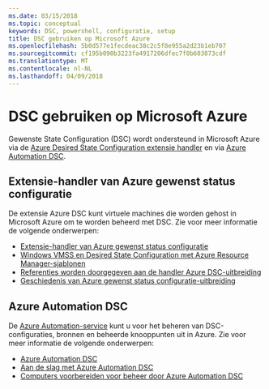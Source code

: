 ```yaml
---
ms.date: 03/15/2018
ms.topic: conceptual
keywords: DSC, powershell, configuratie, setup
title: DSC gebruiken op Microsoft Azure
ms.openlocfilehash: 5b0d577e1fecdeac38c2c5f8e955a2d23b1eb707
ms.sourcegitcommit: cf195b090b3223fa4917206dfec7f0b603873cdf
ms.translationtype: MT
ms.contentlocale: nl-NL
ms.lasthandoff: 04/09/2018
---
```

# <a name="using-dsc-on-microsoft-azure"></a>DSC gebruiken op Microsoft Azure

Gewenste State Configuration (DSC) wordt ondersteund in Microsoft Azure via de [Azure Desired State Configuration extensie handler](/azure/virtual-machines/virtual-machines-windows-extensions-dsc-overview) en via [Azure Automation DSC](/azure/automation/automation-dsc-overview).

## <a name="azure-desired-state-configuration-extension-handler"></a>Extensie-handler van Azure gewenst status configuratie

De extensie Azure DSC kunt virtuele machines die worden gehost in Microsoft Azure om te worden beheerd met DSC.
Zie voor meer informatie de volgende onderwerpen:

- [Extensie-handler van Azure gewenst status configuratie](/azure/virtual-machines/virtual-machines-windows-extensions-dsc-overview)
- [Windows VMSS en Desired State Configuration met Azure Resource Manager-sjablonen](/azure/virtual-machines/virtual-machines-windows-extensions-dsc-template)
- [Referenties worden doorgegeven aan de handler Azure DSC-uitbreiding](/azure/virtual-machines/virtual-machines-windows-extensions-dsc-credentials)
- [Geschiedenis van Azure gewenst status configuratie-uitbreiding](azureDscexthistory.md)

## <a name="azure-automation-dsc"></a>Azure Automation DSC

De [Azure Automation-service](https://azure.microsoft.com/services/automation/) kunt u voor het beheren van DSC-configuraties, bronnen en beheerde knooppunten uit in Azure. Zie voor meer informatie de volgende onderwerpen:

- [Azure Automation DSC](/azure/automation/automation-dsc-overview)
- [Aan de slag met Azure Automation DSC](/azure/automation/automation-dsc-getting-started)
- [Computers voorbereiden voor beheer door Azure Automation DSC](/azure/automation/automation-dsc-onboarding)